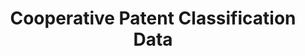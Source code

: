 ---
layout: default
bigquery: https://console.cloud.google.com/bigquery?p=patents-public-data&d=cpc&page=dataset
citation: '“Cooperative Patent Classification” by the EPO and USPTO, for public use. '
contributors: EPO, USPTO
cost: None
description: Cooperative Patent Classification Data contains the scheme and definitions
  of the Cooperative Patent Classification system for classifying patent documents.
  The CPC is the result of a partnership between the EPO and the USPTO in their joint
  effort to develop a common, internationally compatible classification system for
  technical documents, in particular patent publications, which will be used by both
  offices in the patent granting process
documentation: https://www.cooperativepatentclassification.org/cpcSchemeAndDefinitions
last_edit: Mon, 04 Apr 2022 19:07:06 GMT
location: https://www.cooperativepatentclassification.org/index
maintained_by: USPTO, EPO
schema_fields: '[''level'', ''titleFull'', ''notAllocatable'', ''residualReferences'',
  ''breakdown_code'', ''dateRevised'', ''childGroups'', ''status'', ''child_groups'',
  ''children'', ''date_revised'', ''ipcConcordant'', ''sizeCache'', ''glossary'',
  ''titlePart'', ''symbol'', ''title_part'', ''definition'', ''informativeReferences'',
  ''synonyms'', ''limitingReferences'', ''additional_only'', ''ipc_concordant'', ''informative_references'',
  ''title_full'', ''applicationReferences'', ''application_references'', ''limiting_references'',
  ''breakdownCode'', ''residual_references'', ''not_allocatable'', ''parents'']'
shortname: cooperative_patent_classification
tags:
- patents
- science
title: Cooperative Patent Classification Data
uuid: 984374a7-16e9-4b35-9445-458daceb01bf
---
